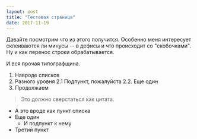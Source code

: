 ```yaml
---
layout: post
title: "Тестовая страница"
date: 2017-11-19
---
```


Давайте посмотрим что из этого получится. Особенно меня интересует склеиваются ли минусы -- в дефисы и что происходит со "скобочками".
Ну и как перенос строки обрабатывается.

И вся прочая типографщина.
1. Навроде списков
2. Разного уровня
    2.1 Подпункт, пожалуйста
    2.2. Еще один
3. Продолжаем

> Это должно сверстаться как цитата.

- А это вроде как пункт списка
- Еще один
    - И подпункт к нему
- Третий пункт